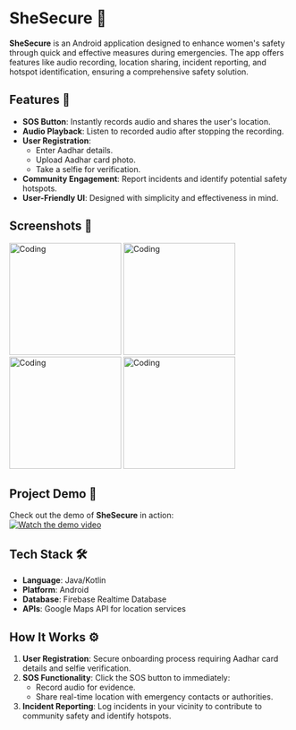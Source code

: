 # SheSecure 🚨

**SheSecure** is an Android application designed to enhance women's safety through quick and effective measures during emergencies. The app offers features like audio recording, location sharing, incident reporting, and hotspot identification, ensuring a comprehensive safety solution.

## Features 🌟

- **SOS Button**: Instantly records audio and shares the user's location.
- **Audio Playback**: Listen to recorded audio after stopping the recording.
- **User Registration**:
  - Enter Aadhar details.
  - Upload Aadhar card photo.
  - Take a selfie for verification.
- **Community Engagement**: Report incidents and identify potential safety hotspots.
- **User-Friendly UI**: Designed with simplicity and effectiveness in mind.

## Screenshots 📸

<img alt="Coding" width="200" src="https://github.com/user-attachments/assets/e99d8bf7-57c4-41f0-85bc-4f0c9a5bd766">
<img alt="Coding" width="200" src="https://github.com/user-attachments/assets/f654ac36-e2c9-44d2-9eaa-dc2e12aad11e">
<img alt="Coding" width="200" src="https://github.com/user-attachments/assets/1f0d88e4-8c85-4e7d-93f1-54965c4ff35e">
<img alt="Coding" width="200" src="https://github.com/user-attachments/assets/8a4d8fea-2460-45e6-93c0-20f1dcde00ed">


## Project Demo 🎥

Check out the demo of **SheSecure** in action:  
[![Watch the demo video](https://img.youtube.com/vi/0emeZwqakto/0.jpg)](https://youtu.be/0emeZwqakto?si=sOTWbtk4w67kWZUV)


## Tech Stack 🛠️

- **Language**: Java/Kotlin
- **Platform**: Android
- **Database**: Firebase Realtime Database
- **APIs**: Google Maps API for location services

## How It Works ⚙️

1. **User Registration**: Secure onboarding process requiring Aadhar card details and selfie verification.
2. **SOS Functionality**: Click the SOS button to immediately:
   - Record audio for evidence.
   - Share real-time location with emergency contacts or authorities.
3. **Incident Reporting**: Log incidents in your vicinity to contribute to community safety and identify hotspots.

